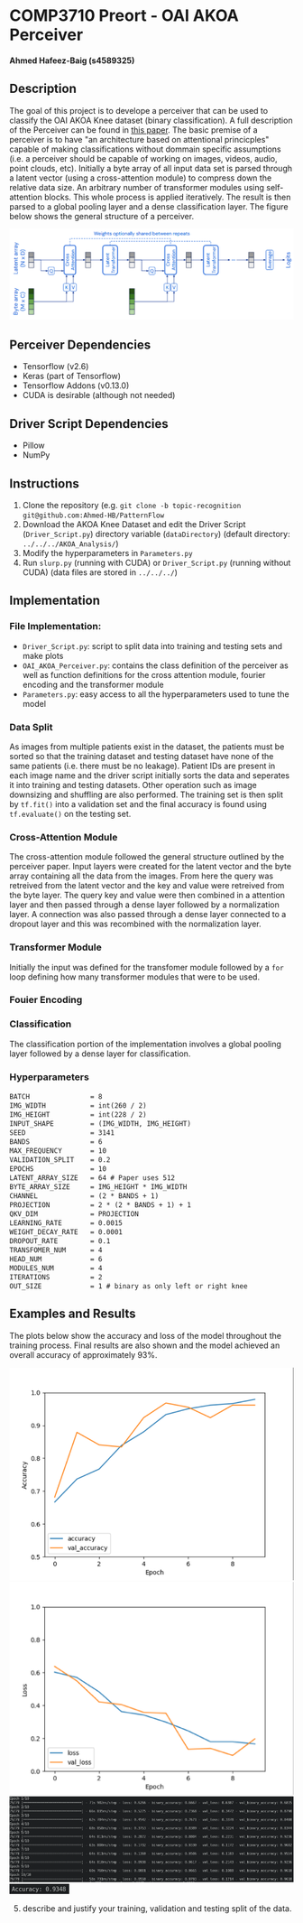 # COMP3710 Preort - OAI AKOA Perceiver
#### Ahmed Hafeez-Baig (s4589325)

## Description
The goal of this project is to develope a perceiver that can be used to classify the OAI AKOA Knee dataset (binary classification). A full description of the Perceiver can be found in [this paper](https://arxiv.org/abs/2103.03206). The basic premise of a perceiver is to have "an architecture based on attentional princicples" capable of making classifications without dommain specific assumptions (i.e. a perceiver should be capable of working on images, videos, audio, point clouds, etc). Initially a byte array of all input data set is parsed through a latent vector (using a cross-attention module) to compress down the relative data size. An arbitrary number of transformer modules using self-attention blocks. This whole process is applied iteratively. The result is then parsed to a global pooling layer and a dense classification layer. The figure below shows the general structure of a perceiver.

![](Images/Perceiver.png)

## Perceiver Dependencies
- Tensorflow (v2.6)
- Keras (part of Tensorflow)
- Tensorflow Addons (v0.13.0)
- CUDA is desirable (although not needed)

## Driver Script Dependencies
- Pillow
- NumPy

## Instructions
1. Clone the repository (e.g. `git clone -b topic-recognition git@github.com:Ahmed-HB/PatternFlow`
2. Download the AKOA Knee Dataset and edit the Driver Script (`Driver_Script.py`) directory variable (`dataDirectory`) (default directory: `../../../AKOA_Analysis/`)
3. Modify the hyperparameters in `Parameters.py`
4. Run `slurp.py` (running with CUDA) or `Driver_Script.py` (running without CUDA) (data files are stored in `../../../`)

## Implementation
### File Implementation:
- `Driver_Script.py`: script to split data into training and testing sets and make plots
- `OAI_AKOA_Perceiver.py`: contains the class definition of the perceiver as well as function definitions for the cross attention module, fourier encoding and the transformer module
- `Parameters.py`: easy access to all the hyperparameters used to tune the model

### Data Split
As images from multiple patients exist in the dataset, the patients must be sorted so that the training dataset and testing dataset have none of the same patients (i.e. there must be no leakage). Patient IDs are present in each image name and the driver script initially sorts the data and seperates it into training and testing datasets. Other operation such as image downsizing and shuffling are also performed. The training set is then split by `tf.fit()` into a validation set and the final accuracy is found using `tf.evaluate()` on the testing set.

### Cross-Attention Module
The cross-attention module followed the general structure outlined by the perceiver paper. Input layers were created for the latent vector and the byte array containing all the data from the images. From here the query was retreived from the latent vector and the key and value were retreived from the byte layer. The query key and value were then combined in a attention layer and then passed through a dense layer followed by a normalization layer. A connection was also passed through a dense layer connected to a dropout layer and this was recombined with the normalization layer.

### Transformer Module
Initially the input was defined for the transfomer module followed by a `for` loop defining how many transformer modules that were to be used.

### Fouier Encoding


### Classification
The classification portion of the implementation involves a global pooling layer followed by a dense layer for classification.

### Hyperparameters
```
BATCH				= 8
IMG_WIDTH			= int(260 / 2)
IMG_HEIGHT			= int(228 / 2)
INPUT_SHAPE			= (IMG_WIDTH, IMG_HEIGHT)
SEED				= 3141
BANDS				= 6
MAX_FREQUENCY		= 10
VALIDATION_SPLIT	= 0.2
EPOCHS				= 10
LATENT_ARRAY_SIZE	= 64 # Paper uses 512
BYTE_ARRAY_SIZE		= IMG_HEIGHT * IMG_WIDTH
CHANNEL				= (2 * BANDS + 1)
PROJECTION			= 2 * (2 * BANDS + 1) + 1
QKV_DIM				= PROJECTION
LEARNING_RATE		= 0.0015
WEIGHT_DECAY_RATE	= 0.0001
DROPOUT_RATE		= 0.1
TRANSFOMER_NUM		= 4
HEAD_NUM			= 6
MODULES_NUM			= 4
ITERATIONS			= 2
OUT_SIZE			= 1 # binary as only left or right knee
```

## Examples and Results

The plots below show the accuracy and loss of the model throughout the training process. Final results are also shown and the model achieved an overall accuracy of approximately 93%.

![](Images/Accuracy_Plot.png)
![](Images/Loss_Plot.png)
![](Images/Result.png)
![](Images/Accuracy.png)



5. describe and justify your training, validation and testing split of the data.

